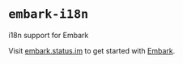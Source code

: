 # `embark-i18n`

i18n support for Embark

Visit [embark.status.im](https://embark.status.im/) to get started with
[Embark](https://github.com/embark-framework/embark).
